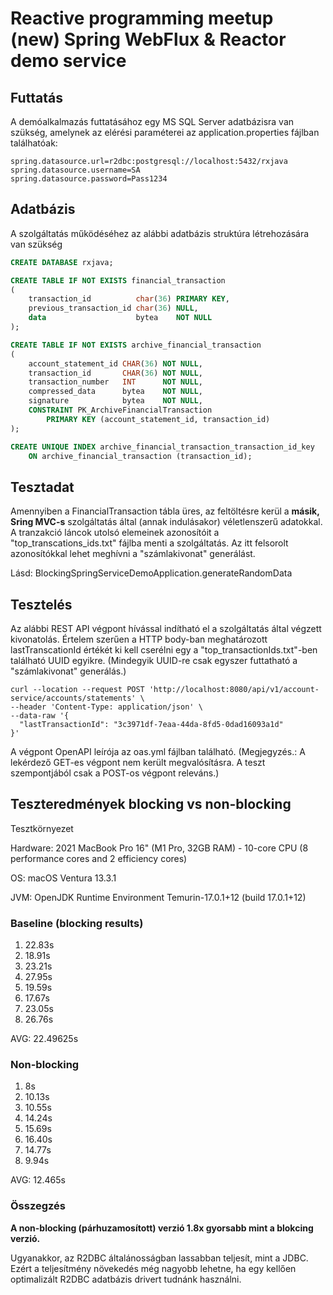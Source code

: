 # Reactive programming meetup (new) Spring WebFlux & Reactor demo service

## Futtatás

A demóalkalmazás futtatásához egy MS SQL Server adatbázisra van szükség, amelynek az elérési paraméterei az
application.properties fájlban találhatóak:

```properties
spring.datasource.url=r2dbc:postgresql://localhost:5432/rxjava
spring.datasource.username=SA
spring.datasource.password=Pass1234
```

## Adatbázis

A szolgáltatás működéséhez az alábbi adatbázis struktúra létrehozására van szükség

```sql
CREATE DATABASE rxjava;

CREATE TABLE IF NOT EXISTS financial_transaction
(
    transaction_id          char(36) PRIMARY KEY,
    previous_transaction_id char(36) NULL,
    data                    bytea    NOT NULL
);

CREATE TABLE IF NOT EXISTS archive_financial_transaction
(
    account_statement_id CHAR(36) NOT NULL,
    transaction_id       CHAR(36) NOT NULL,
    transaction_number   INT      NOT NULL,
    compressed_data      bytea    NOT NULL,
    signature            bytea    NOT NULL,
    CONSTRAINT PK_ArchiveFinancialTransaction
        PRIMARY KEY (account_statement_id, transaction_id)
);

CREATE UNIQUE INDEX archive_financial_transaction_transaction_id_key
    ON archive_financial_transaction (transaction_id);
```

## Tesztadat

Amennyiben a FinancialTransaction tábla üres, az feltöltésre kerül a **másik, Sring MVC-s** szolgáltatás által (annak
indulásakor)
véletlenszerű adatokkal. A tranzakció láncok utolsó elemeinek azonosítóit a "top_transcations_ids.txt"
fájlba menti a szolgáltatás. Az itt felsorolt azonosítókkal lehet meghívni a "számlakivonat" generálást.

Lásd: BlockingSpringServiceDemoApplication.generateRandomData

## Tesztelés

Az alábbi REST API végpont hívással indítható el a szolgáltatás által végzett kivonatolás. Értelem szerűen a HTTP
body-ban meghatározott lastTranscationId értékét ki kell cserélni egy a "top_transactionIds.txt"-ben található UUID
egyikre. (Mindegyik UUID-re csak egyszer futtatható a "számlakivonat" generálás.)

```shell
curl --location --request POST 'http://localhost:8080/api/v1/account-service/accounts/statements' \
--header 'Content-Type: application/json' \
--data-raw '{
  "lastTransactionId": "3c3971df-7eaa-44da-8fd5-0dad16093a1d"
}'
```

A végpont OpenAPI leírója az oas.yml fájlban található.
(Megjegyzés.: A lekérdező GET-es végpont nem került megvalósításra. A teszt szempontjából csak a POST-os végpont
releváns.)

## Teszteredmények blocking vs non-blocking

Tesztkörnyezet

Hardware: 2021 MacBook Pro 16" (M1 Pro, 32GB RAM) - 10-core CPU (8 performance cores and 2 efficiency cores)

OS: macOS Ventura 13.3.1

JVM: OpenJDK Runtime Environment Temurin-17.0.1+12 (build 17.0.1+12)

### Baseline (blocking results)

1. 22.83s
2. 18.91s
3. 23.21s
4. 27.95s
5. 19.59s
6. 17.67s
7. 23.05s
8. 26.76s

AVG: 22.49625s

### Non-blocking

1. 8s
2. 10.13s
3. 10.55s
4. 14.24s
5. 15.69s
6. 16.40s
7. 14.77s
8. 9.94s

AVG: 12.465s

### Összegzés

**A non-blocking (párhuzamosított) verzió 1.8x gyorsabb mint a blokcing verzió.**

Ugyanakkor, az R2DBC általánosságban lassabban teljesít, mint a JDBC. Ezért a teljesítmény növekedés még nagyobb
lehetne, ha egy kellően optimalizált R2DBC adatbázis drivert tudnánk használni.
